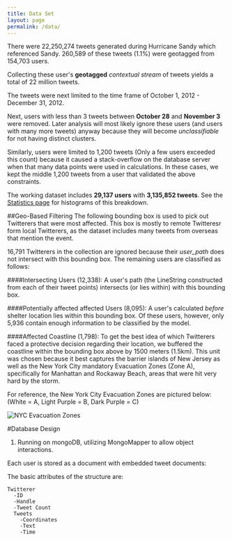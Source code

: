 ```yaml
---
title: Data Set
layout: page
permalink: /data/
---
```


There were 22,250,274 tweets generated during Hurricane Sandy which referenced Sandy.  260,589 of these tweets (1.1%) were geotagged from 154,703 users.

Collecting these user's **geotagged** _contextual stream_ of tweets yields a total of 22 million tweets.

The tweets were next limited to the time frame of October 1, 2012 - December 31, 2012.

Next, users with less than 3 tweets between **October 28** and **November 3** were removed.  Later analysis will most likely ignore these users (and users with many more tweets) anyway because they will become _unclassifiable_ for not having distinct clusters.

Similarly, users were limited to 1,200 tweets (Only a few users exceeded this count) because it caused a stack-overflow on the database server when that many data points were used in calculations.  In these cases, we kept the middle 1,200 tweets from a user that validated the above constraints. 

The working dataset includes **29,137 users** with **3,135,852 tweets**.  See the [Statistics page]({{site.baseurl}}/Statistics) for histograms of this breakdown.


##Geo-Based Filtering
The following bounding box is used to pick out Twitterers that were most affected.  This box is mostly to remote Twitteresr form local Twitterers, as the dataset includes many tweets from overseas that mention the event.
<script alt="NCAR Bounding Box" src="https://gist.github.com/582f9f1033eb5f490609.js"></script>

16,791 Twitterers in the collection are ignored because their _user_path_ does not intersect with this bounding box.  The remaining users are classified as follows:

####Intersecting Users (12,338):
A user's path (the LineString constructed from each of their tweet points) intersects (or lies within) with this bounding box.

####Potentially affected affected Users (8,095):
A user's calculated _before_ shelter location lies within this bounding box.  Of these users, however, only 5,936 contain enough information to be classified by the model.

####Affected Coastline (1,798):
To get the best idea of which Twitterers faced a protective decision regarding their location, we buffered the coastline within the bounding box above by 1500 meters (1.5km).  This unit was chosen because it best captures the barrier islands of New Jersey as well as the New York City mandatory Evacuation Zones (Zone A), specifically for Manhattan and Rockaway Beach, areas that were hit very hard by the storm.
<script src="https://gist.github.com/jenningsanderson/31b08d9c3d3d8a998e63.js"></script>

<script src="https://gist.github.com/b6f044286f9bb1bc292f.js"></script>

For reference, the New York City Evacuation Zones are pictured below: (White = A, Light Purple = B, Dark Purple = C)

![NYC Evacuation Zones]({{site.baseurl}}/img_exports/NYC_evacuation_zones.png)


#Database Design

1. Running on mongoDB, utilizing MongoMapper to allow object interactions.

Each user is stored as a document with embedded tweet documents:

The basic attributes of the structure are:

	Twitterer
      -ID
      -Handle
      -Tweet Count
      Tweets
        -Coordinates
        -Text
        -Time